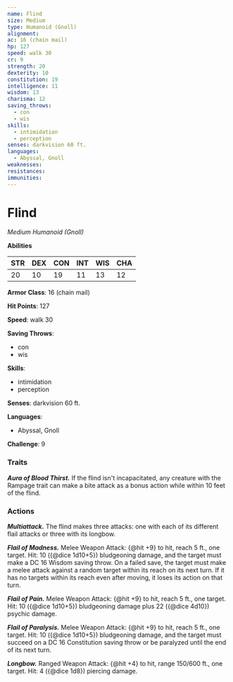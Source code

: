 ```yaml
---
name: Flind
size: Medium
type: Humanoid (Gnoll)
alignment: 
ac: 16 (chain mail)
hp: 127
speed: walk 30
cr: 9
strength: 20
dexterity: 10
constitution: 19
intelligence: 11
wisdom: 13
charisma: 12
saving_throws:
  - con
  - wis
skills:
  - intimidation
  - perception
senses: darkvision 60 ft.
languages:
  - Abyssal, Gnoll
weaknesses:
resistances:
immunities:
---
```


# Flind

*Medium Humanoid (Gnoll)*

**Abilities**

| STR | DEX | CON | INT | WIS | CHA |
| --- | --- | --- | --- | --- | --- |
| 20 | 10 | 19 | 11 | 13 | 12 |

**Armor Class**: 16 (chain mail)

**Hit Points**: 127

**Speed**: walk 30

**Saving Throws**:
  - con
  - wis

**Skills**:
  - intimidation
  - perception

**Senses**: darkvision 60 ft.

**Languages**:
  - Abyssal, Gnoll

**Challenge**: 9

### Traits
***Aura of Blood Thirst.*** If the flind isn't incapacitated, any creature with the Rampage trait can make a bite attack as a bonus action while within 10 feet of the flind.

### Actions
***Multiattack.*** The flind makes three attacks: one with each of its different flail attacks or three with its longbow.

***Flail of Madness.*** Melee Weapon Attack: {@hit +9} to hit, reach 5 ft., one target. Hit: 10 ({@dice 1d10+5}) bludgeoning damage, and the target must make a DC 16 Wisdom saving throw. On a failed save, the target must make a melee attack against a random target within its reach on its next turn. If it has no targets within its reach even after moving, it loses its action on that turn.

***Flail of Pain.*** Melee Weapon Attack: {@hit +9} to hit, reach 5 ft., one target. Hit: 10 ({@dice 1d10+5}) bludgeoning damage plus 22 ({@dice 4d10}) psychic damage.

***Flail of Paralysis.*** Melee Weapon Attack: {@hit +9} to hit, reach 5 ft., one target. Hit: 10 ({@dice 1d10+5}) bludgeoning damage, and the target must succeed on a DC 16 Constitution saving throw or be paralyzed until the end of its next turn.

***Longbow.*** Ranged Weapon Attack: {@hit +4} to hit, range 150/600 ft., one target. Hit: 4 ({@dice 1d8}) piercing damage.

